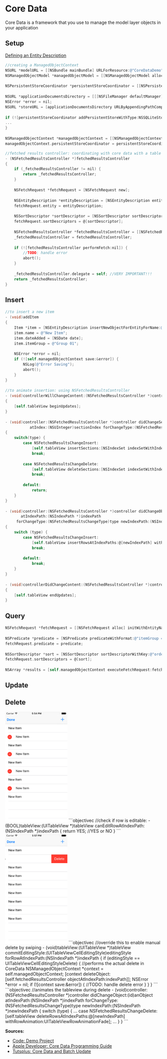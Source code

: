 # Core Data
Core Data is a framework that you use to manage the model layer objects in your application

## Setup
[Defining an Entity Description](https://developer.apple.com/library/mac/documentation/Cocoa/Conceptual/CoreData/KeyConcepts.html#//apple_ref/doc/uid/TP40001075-CH30-SW1)
```objectivec
//creating a ManagedObjectContext
NSURL *modelURL = [[NSBundle mainBundle] URLForResource:@"CoreDataDemo" withExtension:@"momd"];
NSManagedObjectModel *managedObjectModel = [[NSManagedObjectModel alloc] initWithContentsOfURL:modelURL];
    
NSPersistentStoreCoordinator *persistentStoreCoordinator = [[NSPersistentStoreCoordinator alloc] initWithManagedObjectModel:managedObjectModel];

NSURL *applicationDocumentsDirectory = [[[NSFileManager defaultManager] URLsForDirectory:NSDocumentDirectory inDomains:NSUserDomainMask] lastObject];
NSError *error = nil;
NSURL *storeURL = [applicationDocumentsDirectory URLByAppendingPathComponent:@"CoreDataDemo.sqlite"];

if (![persistentStoreCoordinator addPersistentStoreWithType:NSSQLiteStoreType configuration:nil URL:storeURL options:nil error:&error]) {
...
}

NSManagedObjectContext *managedObjectContext = [[NSManagedObjectContext alloc] initWithConcurrencyType:NSMainQueueConcurrencyType];
managedObjectContext.persistentStoreCoordinator = persistentStoreCoordinator;
```
```objectivec
//fetched results controller: coordinating with core data with a table view controller
- (NSFetchedResultsController *)fetchedResultsController
{
    if (_fetchedResultsController != nil) {
        return _fetchedResultsController;
    }
    
    NSFetchRequest *fetchRequest = [NSFetchRequest new];
    
    NSEntityDescription *entityDescription = [NSEntityDescription entityForName:@"Item" inManagedObjectContext:self.managedObjectContext];
    fetchRequest.entity = entityDescription;
    
    NSSortDescriptor *sortDescriptor = [NSSortDescriptor sortDescriptorWithKey:@"dateCreated" ascending:YES];
    fetchRequest.sortDescriptors = @[sortDescriptor];
    
    NSFetchedResultsController *fetchedResultsController = [[NSFetchedResultsController alloc] initWithFetchRequest:fetchRequest managedObjectContext:self.managedObjectContext sectionNameKeyPath:@"groupName" cacheName:@"MainCache"];
    _fetchedResultsController = fetchedResultsController;
    
    if (![fetchedResultsController performFetch:nil]) {
        //TODO: handle error
        abort();
    }
    
    _fetchedResultsController.delegate = self; //VERY IMPORTANT!!!
    return _fetchedResultsController;
}
```



## Insert
```objectivec
//to insert a new item
- (void)addItem
{
    Item *item = [NSEntityDescription insertNewObjectForEntityForName:@"Item" inManagedObjectContext:self.managedObjectContext];
    item.name = @"New Item";
    item.dateAdded = [NSDate date];
    item.itemGroup = @"Group 01";
    
    NSError *error = nil;
    if (![self.managedObjectContext save:&error]) {
        NSLog(@"Error Saving");
        abort();
    }
}

//to animate insertion: using NSFetchedResultsController
- (void)controllerWillChangeContent:(NSFetchedResultsController *)controller
{
    [self.tableView beginUpdates];
}

- (void)controller:(NSFetchedResultsController *)controller didChangeSection:(id <NSFetchedResultsSectionInfo>)sectionInfo
           atIndex:(NSUInteger)sectionIndex forChangeType:(NSFetchedResultsChangeType)type
{
    switch(type) {
        case NSFetchedResultsChangeInsert:
            [self.tableView insertSections:[NSIndexSet indexSetWithIndex:sectionIndex] withRowAnimation:UITableViewRowAnimationFade];
            break;
            
        case NSFetchedResultsChangeDelete:
            [self.tableView deleteSections:[NSIndexSet indexSetWithIndex:sectionIndex] withRowAnimation:UITableViewRowAnimationFade];
            break;
            
        default:
            return;
    }
}

- (void)controller:(NSFetchedResultsController *)controller didChangeObject:(id)anObject
       atIndexPath:(NSIndexPath *)indexPath
     forChangeType:(NSFetchedResultsChangeType)type newIndexPath:(NSIndexPath *)newIndexPath
{
    switch (type) {
        case NSFetchedResultsChangeInsert:
            [self.tableView insertRowsAtIndexPaths:@[newIndexPath] withRowAnimation:UITableViewRowAnimationFade];
            break;
            
        default:
            break;
    }
}

- (void)controllerDidChangeContent:(NSFetchedResultsController *)controller
{
    [self.tableView endUpdates];
}
```

## Query
```objectivec
NSFetchRequest *fetchRequest = [[NSFetchRequest alloc] initWithEntityName:self.fetchedResultsController.fetchRequest.entityName];
    
NSPredicate *predicate = [NSPredicate predicateWithFormat:@"itemGroup = %@", groupName];
fetchRequest.predicate = predicate;
    
NSSortDescriptor *sort = [NSSortDescriptor sortDescriptorWithKey:@"orderInGroup" ascending:NO];
fetchRequest.sortDescriptors = @[sort];
    
NSArray *results = [self.managedObjectContext executeFetchRequest:fetchRequest error:nil];
```

## Update

## Delete 
<img src="/ObjectiveCProjects/CoreDataAndTableViewFromScratch/EditMode.png" width="200">
```objectivec
//check if row is editable:
- (BOOL)tableView:(UITableView *)tableView canEditRowAtIndexPath:(NSIndexPath *)indexPath
{
    return YES; //YES or NO
}
```

<img src="/ObjectiveCProjects/CoreDataAndTableViewFromScratch/EditSwipe.png" width="200">
```objectivec
//override this to enable manual delete by swiping
- (void)tableView:(UITableView *)tableView commitEditingStyle:(UITableViewCellEditingStyle)editingStyle forRowAtIndexPath:(NSIndexPath *)indexPath
{
    if (editingStyle == UITableViewCellEditingStyleDelete) {
        //performs the actual delete in CoreData
        NSManagedObjectContext *context = self.managedObjectContext;
        [context deleteObject:[self.fetchedResultsController objectAtIndexPath:indexPath]];
        NSError *error = nil;
        if (![context save:&error]) {
            //TODO: handle delete error
        }
    }
}
```
```objectivec
//animates the tableview during delete
- (void)controller:(NSFetchedResultsController *)controller didChangeObject:(id)anObject
       atIndexPath:(NSIndexPath *)indexPath
     forChangeType:(NSFetchedResultsChangeType)type newIndexPath:(NSIndexPath *)newIndexPath
{
    switch (type) {
        ...
        case NSFetchedResultsChangeDelete:
            [self.tableView deleteRowsAtIndexPaths:@[newIndexPath] withRowAnimation:UITableViewRowAnimationFade];
        ...
    }
}
```

**Sources:**
* [Code: Demo Project](/ObjectiveCProjects/CoreDataAndTableViewFromScratch)
* [Apple Developer: Core Data Programming Guide](https://developer.apple.com/library/mac/documentation/Cocoa/Conceptual/CoreData/index.html#//apple_ref/doc/uid/TP40001075-CH2-SW1)
* [Tutsplus: Core Data and Batch Update](http://code.tutsplus.com/tutorials/ios-8-core-data-and-batch-updates--cms-22164)
